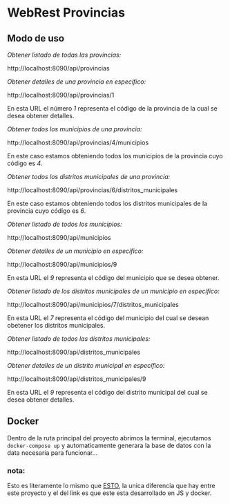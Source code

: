 # WebRest Provincias

## Modo de uso

_Obtener listado de todas las provincias:_


http://localhost:8090/api/provincias


_Obtener detalles de una provincia en específico:_

http://localhost:8090/api/provincias/1

En esta URL el número *1* representa el código de la provincia de la cual se desea obtener detalles.

_Obtener todos los municipios de una provincia:_

http://localhost:8090/api/provincias/4/municipios

En este caso estamos obteniendo todos los municipios de la provincia cuyo código es *4*.

_Obtener todos los distritos municipales de una provincia:_

http://localhost:8090/api/provincias/6/distritos_municipales

En este caso estamos obteniendo todos los distritos municipales de la provincia cuyo código es *6*.

_Obtener listado de todos los municipios:_

http://localhost:8090/api/municipios

_Obtener detalles de un municipio en específico:_

http://localhost:8090/api/municipios/9

En esta URL el *9* representa el código del municipio que se desea obtener.

_Obtener listado de los distritos municipales de un municipio en específico:_

http://localhost:8090/api/municipios/7/distritos_municipales

En esta URL el *7* representa el código del municipio del cual se desean obetener los distritos municipales.

_Obtener listado de todos las distritos municipales:_


http://localhost:8090/api/distritos_municipales


_Obtener detalles de un distrito municipal en específico:_

http://localhost:8090/api/distritos_municipales/9

En esta URL el *9* representa el código del distrito municipal del cual se desea obtener detalles.

## Docker

Dentro de la ruta principal del proyecto abrimos la terminal, ejecutamos `docker-compose up` y automaticamente generara la base de datos con la data necesaria para funcionar...


### nota:

Esto es literamente lo mismo que [ESTO](https://github.com/raydelto/provincias_dominicanas_api), la unica diferencia que hay entre este proyecto y el del link es que este esta desarrollado en JS y docker.
